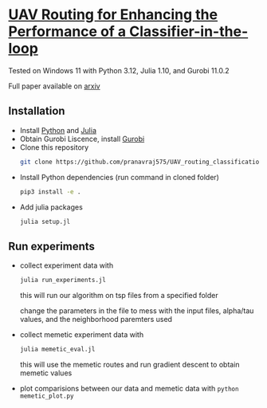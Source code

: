 # [UAV Routing for Enhancing the Performance of a Classifier-in-the-loop](https://arxiv.org/abs/2310.08828)

Tested on Windows 11 with Python 3.12, Julia 1.10, and Gurobi 11.0.2

Full paper available on [arxiv](https://arxiv.org/abs/2310.08828)

## Installation
* Install [Python](https://www.python.org/downloads/) and [Julia](https://julialang.org/downloads/)
* Obtain Gurobi Liscence, install [Gurobi](https://www.gurobi.com/)
* Clone this repository 
    ```bash
    git clone https://github.com/pranavraj575/UAV_routing_classification
    ```
* Install Python dependencies (run command in cloned folder)
    ```bash
    pip3 install -e .
    ```
* Add julia packages
    ```bash
    julia setup.jl
    ```
## Run experiments
* collect experiment data with 
    ```bash 
    julia run_experiments.jl
    ```

    this will run our algorithm on tsp files from a specified folder

    change the parameters in the file to mess with the input files, alpha/tau values, and the neighborhood paremters used
* collect memetic experiment data with 
    ```bash 
    julia memetic_eval.jl
    ```
    this will use the memetic routes and run gradient descent to obtain memetic values
* plot comparisions between our data and memetic data with `python memetic_plot.py`



